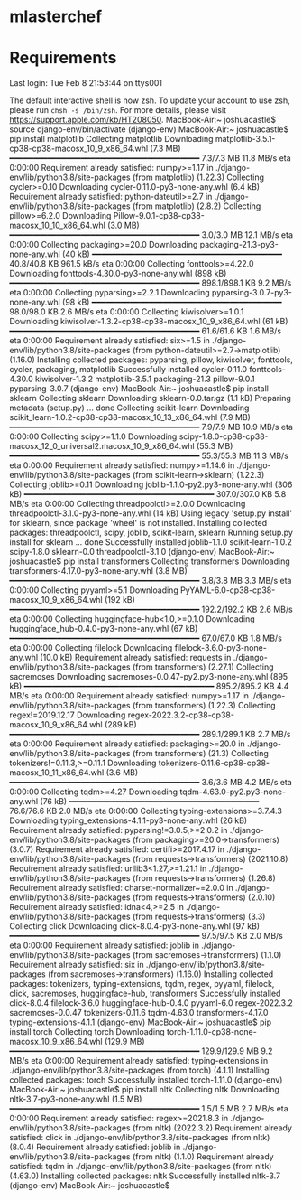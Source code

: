 # mlasterchef

# Requirements
Last login: Tue Feb  8 21:53:44 on ttys001

The default interactive shell is now zsh.
To update your account to use zsh, please run `chsh -s /bin/zsh`.
For more details, please visit https://support.apple.com/kb/HT208050.
MacBook-Air:~ joshuacastle$ source django-env/bin/activate
(django-env) MacBook-Air:~ joshuacastle$ pip install matplotlib
Collecting matplotlib
  Downloading matplotlib-3.5.1-cp38-cp38-macosx_10_9_x86_64.whl (7.3 MB)
     ━━━━━━━━━━━━━━━━━━━━━━━━━━━━━━━━━━━━━━━━ 7.3/7.3 MB 11.8 MB/s eta 0:00:00
Requirement already satisfied: numpy>=1.17 in ./django-env/lib/python3.8/site-packages (from matplotlib) (1.22.3)
Collecting cycler>=0.10
  Downloading cycler-0.11.0-py3-none-any.whl (6.4 kB)
Requirement already satisfied: python-dateutil>=2.7 in ./django-env/lib/python3.8/site-packages (from matplotlib) (2.8.2)
Collecting pillow>=6.2.0
  Downloading Pillow-9.0.1-cp38-cp38-macosx_10_10_x86_64.whl (3.0 MB)
     ━━━━━━━━━━━━━━━━━━━━━━━━━━━━━━━━━━━━━━━━ 3.0/3.0 MB 12.1 MB/s eta 0:00:00
Collecting packaging>=20.0
  Downloading packaging-21.3-py3-none-any.whl (40 kB)
     ━━━━━━━━━━━━━━━━━━━━━━━━━━━━━━━━━━━━━━━━ 40.8/40.8 KB 961.5 kB/s eta 0:00:00
Collecting fonttools>=4.22.0
  Downloading fonttools-4.30.0-py3-none-any.whl (898 kB)
     ━━━━━━━━━━━━━━━━━━━━━━━━━━━━━━━━━━━━━━━━ 898.1/898.1 KB 9.2 MB/s eta 0:00:00
Collecting pyparsing>=2.2.1
  Downloading pyparsing-3.0.7-py3-none-any.whl (98 kB)
     ━━━━━━━━━━━━━━━━━━━━━━━━━━━━━━━━━━━━━━━━ 98.0/98.0 KB 2.6 MB/s eta 0:00:00
Collecting kiwisolver>=1.0.1
  Downloading kiwisolver-1.3.2-cp38-cp38-macosx_10_9_x86_64.whl (61 kB)
     ━━━━━━━━━━━━━━━━━━━━━━━━━━━━━━━━━━━━━━━━ 61.6/61.6 KB 1.6 MB/s eta 0:00:00
Requirement already satisfied: six>=1.5 in ./django-env/lib/python3.8/site-packages (from python-dateutil>=2.7->matplotlib) (1.16.0)
Installing collected packages: pyparsing, pillow, kiwisolver, fonttools, cycler, packaging, matplotlib
Successfully installed cycler-0.11.0 fonttools-4.30.0 kiwisolver-1.3.2 matplotlib-3.5.1 packaging-21.3 pillow-9.0.1 pyparsing-3.0.7
(django-env) MacBook-Air:~ joshuacastle$ pip install sklearn
Collecting sklearn
  Downloading sklearn-0.0.tar.gz (1.1 kB)
  Preparing metadata (setup.py) ... done
Collecting scikit-learn
  Downloading scikit_learn-1.0.2-cp38-cp38-macosx_10_13_x86_64.whl (7.9 MB)
     ━━━━━━━━━━━━━━━━━━━━━━━━━━━━━━━━━━━━━━━━ 7.9/7.9 MB 10.9 MB/s eta 0:00:00
Collecting scipy>=1.1.0
  Downloading scipy-1.8.0-cp38-cp38-macosx_12_0_universal2.macosx_10_9_x86_64.whl (55.3 MB)
     ━━━━━━━━━━━━━━━━━━━━━━━━━━━━━━━━━━━━━━━━ 55.3/55.3 MB 11.3 MB/s eta 0:00:00
Requirement already satisfied: numpy>=1.14.6 in ./django-env/lib/python3.8/site-packages (from scikit-learn->sklearn) (1.22.3)
Collecting joblib>=0.11
  Downloading joblib-1.1.0-py2.py3-none-any.whl (306 kB)
     ━━━━━━━━━━━━━━━━━━━━━━━━━━━━━━━━━━━━━━━━ 307.0/307.0 KB 5.8 MB/s eta 0:00:00
Collecting threadpoolctl>=2.0.0
  Downloading threadpoolctl-3.1.0-py3-none-any.whl (14 kB)
Using legacy 'setup.py install' for sklearn, since package 'wheel' is not installed.
Installing collected packages: threadpoolctl, scipy, joblib, scikit-learn, sklearn
  Running setup.py install for sklearn ... done
Successfully installed joblib-1.1.0 scikit-learn-1.0.2 scipy-1.8.0 sklearn-0.0 threadpoolctl-3.1.0
(django-env) MacBook-Air:~ joshuacastle$ pip install transformers
Collecting transformers
  Downloading transformers-4.17.0-py3-none-any.whl (3.8 MB)
     ━━━━━━━━━━━━━━━━━━━━━━━━━━━━━━━━━━━━━━━━ 3.8/3.8 MB 3.3 MB/s eta 0:00:00
Collecting pyyaml>=5.1
  Downloading PyYAML-6.0-cp38-cp38-macosx_10_9_x86_64.whl (192 kB)
     ━━━━━━━━━━━━━━━━━━━━━━━━━━━━━━━━━━━━━━━━ 192.2/192.2 KB 2.6 MB/s eta 0:00:00
Collecting huggingface-hub<1.0,>=0.1.0
  Downloading huggingface_hub-0.4.0-py3-none-any.whl (67 kB)
     ━━━━━━━━━━━━━━━━━━━━━━━━━━━━━━━━━━━━━━━━ 67.0/67.0 KB 1.8 MB/s eta 0:00:00
Collecting filelock
  Downloading filelock-3.6.0-py3-none-any.whl (10.0 kB)
Requirement already satisfied: requests in ./django-env/lib/python3.8/site-packages (from transformers) (2.27.1)
Collecting sacremoses
  Downloading sacremoses-0.0.47-py2.py3-none-any.whl (895 kB)
     ━━━━━━━━━━━━━━━━━━━━━━━━━━━━━━━━━━━━━━━━ 895.2/895.2 KB 4.4 MB/s eta 0:00:00
Requirement already satisfied: numpy>=1.17 in ./django-env/lib/python3.8/site-packages (from transformers) (1.22.3)
Collecting regex!=2019.12.17
  Downloading regex-2022.3.2-cp38-cp38-macosx_10_9_x86_64.whl (289 kB)
     ━━━━━━━━━━━━━━━━━━━━━━━━━━━━━━━━━━━━━━━━ 289.1/289.1 KB 2.7 MB/s eta 0:00:00
Requirement already satisfied: packaging>=20.0 in ./django-env/lib/python3.8/site-packages (from transformers) (21.3)
Collecting tokenizers!=0.11.3,>=0.11.1
  Downloading tokenizers-0.11.6-cp38-cp38-macosx_10_11_x86_64.whl (3.6 MB)
     ━━━━━━━━━━━━━━━━━━━━━━━━━━━━━━━━━━━━━━━━ 3.6/3.6 MB 4.2 MB/s eta 0:00:00
Collecting tqdm>=4.27
  Downloading tqdm-4.63.0-py2.py3-none-any.whl (76 kB)
     ━━━━━━━━━━━━━━━━━━━━━━━━━━━━━━━━━━━━━━━━ 76.6/76.6 KB 2.0 MB/s eta 0:00:00
Collecting typing-extensions>=3.7.4.3
  Downloading typing_extensions-4.1.1-py3-none-any.whl (26 kB)
Requirement already satisfied: pyparsing!=3.0.5,>=2.0.2 in ./django-env/lib/python3.8/site-packages (from packaging>=20.0->transformers) (3.0.7)
Requirement already satisfied: certifi>=2017.4.17 in ./django-env/lib/python3.8/site-packages (from requests->transformers) (2021.10.8)
Requirement already satisfied: urllib3<1.27,>=1.21.1 in ./django-env/lib/python3.8/site-packages (from requests->transformers) (1.26.8)
Requirement already satisfied: charset-normalizer~=2.0.0 in ./django-env/lib/python3.8/site-packages (from requests->transformers) (2.0.10)
Requirement already satisfied: idna<4,>=2.5 in ./django-env/lib/python3.8/site-packages (from requests->transformers) (3.3)
Collecting click
  Downloading click-8.0.4-py3-none-any.whl (97 kB)
     ━━━━━━━━━━━━━━━━━━━━━━━━━━━━━━━━━━━━━━━━ 97.5/97.5 KB 2.0 MB/s eta 0:00:00
Requirement already satisfied: joblib in ./django-env/lib/python3.8/site-packages (from sacremoses->transformers) (1.1.0)
Requirement already satisfied: six in ./django-env/lib/python3.8/site-packages (from sacremoses->transformers) (1.16.0)
Installing collected packages: tokenizers, typing-extensions, tqdm, regex, pyyaml, filelock, click, sacremoses, huggingface-hub, transformers
Successfully installed click-8.0.4 filelock-3.6.0 huggingface-hub-0.4.0 pyyaml-6.0 regex-2022.3.2 sacremoses-0.0.47 tokenizers-0.11.6 tqdm-4.63.0 transformers-4.17.0 typing-extensions-4.1.1
(django-env) MacBook-Air:~ joshuacastle$ pip install torch
Collecting torch
  Downloading torch-1.11.0-cp38-none-macosx_10_9_x86_64.whl (129.9 MB)
     ━━━━━━━━━━━━━━━━━━━━━━━━━━━━━━━━━━━━━━━━ 129.9/129.9 MB 9.2 MB/s eta 0:00:00
Requirement already satisfied: typing-extensions in ./django-env/lib/python3.8/site-packages (from torch) (4.1.1)
Installing collected packages: torch
Successfully installed torch-1.11.0
(django-env) MacBook-Air:~ joshuacastle$ pip install nltk
Collecting nltk
  Downloading nltk-3.7-py3-none-any.whl (1.5 MB)
     ━━━━━━━━━━━━━━━━━━━━━━━━━━━━━━━━━━━━━━━━ 1.5/1.5 MB 2.7 MB/s eta 0:00:00
Requirement already satisfied: regex>=2021.8.3 in ./django-env/lib/python3.8/site-packages (from nltk) (2022.3.2)
Requirement already satisfied: click in ./django-env/lib/python3.8/site-packages (from nltk) (8.0.4)
Requirement already satisfied: joblib in ./django-env/lib/python3.8/site-packages (from nltk) (1.1.0)
Requirement already satisfied: tqdm in ./django-env/lib/python3.8/site-packages (from nltk) (4.63.0)
Installing collected packages: nltk
Successfully installed nltk-3.7
(django-env) MacBook-Air:~ joshuacastle$ 
